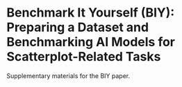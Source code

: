 # Benchmark It Yourself (BIY): Preparing a Dataset and Benchmarking AI Models for Scatterplot-Related Tasks

Supplementary materials for the BIY paper.
